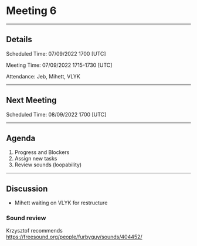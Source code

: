 # Meeting 6

---

## Details

Scheduled Time: 07/09/2022 1700 [UTC]

Meeting Time: 07/09/2022 1715-1730 [UTC]

Attendance: Jeb, Mihett, VLYK

---

## Next Meeting

Scheduled Time: 08/09/2022 1700 [UTC]

---

## Agenda

1. Progress and Blockers
2. Assign new tasks
3. Review sounds (loopability)

---

## Discussion

-   Mihett waiting on VLYK for restructure

### Sound review

Krzysztof recommends https://freesound.org/people/furbyguy/sounds/404452/
